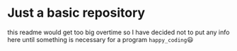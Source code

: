 # Just a basic repository
this readme would get too big overtime so I have decided not to put any info here until something is necessary for a program
`happy_coding`:smiley:
